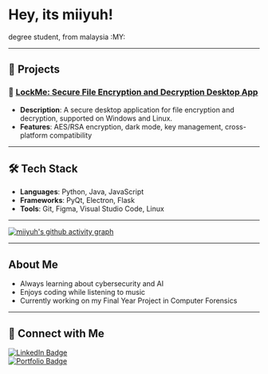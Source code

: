 # Hey, its miiyuh! 

degree student, from malaysia :MY:

---

## 🚀 Projects

### 🔐 [LockMe: Secure File Encryption and Decryption Desktop App](https://github.com/miiyuh/lockme)
- **Description**: A secure desktop application for file encryption and decryption, supported on Windows and Linux.
- **Features**: AES/RSA encryption, dark mode, key management, cross-platform compatibility

---

## 🛠 Tech Stack
- **Languages**: Python, Java, JavaScript
- **Frameworks**: PyQt, Electron, Flask
- **Tools**: Git, Figma, Visual Studio Code, Linux

---

[![miiyuh's github activity graph](https://github-readme-activity-graph.vercel.app/graph?username=miiyuh&theme=github-compact)](https://github.com/ashutosh00710/github-readme-activity-graph)

---

##  About Me
- Always learning about cybersecurity and AI
- Enjoys coding while listening to music
- Currently working on my Final Year Project in Computer Forensics

---

## 🔗 Connect with Me

[![LinkedIn Badge](https://img.shields.io/badge/LinkedIn-blue?logo=linkedin&style=flat-square)](https://www.linkedin.com/in/miiyuh)  
[![Portfolio Badge](https://img.shields.io/badge/Portfolio-Website-green?style=flat-square)](https://miiyuh.com)

